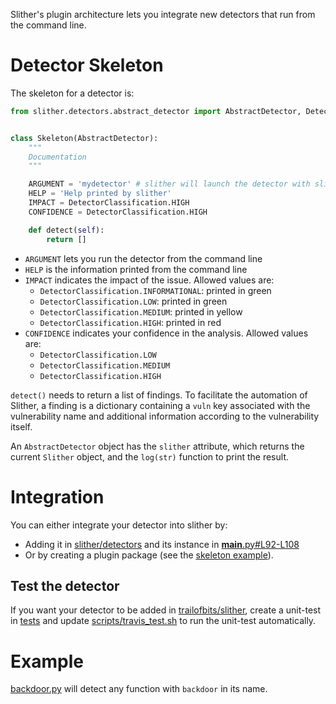 Slither's plugin architecture lets you integrate new detectors that run from the command line.

# Detector Skeleton

The skeleton for a detector is:

```python
from slither.detectors.abstract_detector import AbstractDetector, DetectorClassification


class Skeleton(AbstractDetector):
    """
    Documentation
    """

    ARGUMENT = 'mydetector' # slither will launch the detector with slither.py --mydetector
    HELP = 'Help printed by slither'
    IMPACT = DetectorClassification.HIGH
    CONFIDENCE = DetectorClassification.HIGH

    def detect(self):
        return []
```

- `ARGUMENT` lets you run the detector from the command line
- `HELP` is the information printed from the command line
- `IMPACT` indicates the impact of the issue. Allowed values are:
  - `DetectorClassification.INFORMATIONAL`: printed in green
  - `DetectorClassification.LOW`: printed in green
  - `DetectorClassification.MEDIUM`: printed in yellow
  - `DetectorClassification.HIGH`: printed in red
- `CONFIDENCE` indicates your confidence in the analysis. Allowed values are:
  - `DetectorClassification.LOW`
  - `DetectorClassification.MEDIUM`
  - `DetectorClassification.HIGH`

`detect()` needs to return a list of findings. To facilitate the automation of Slither, a finding is a dictionary containing a `vuln` key associated with the vulnerability name and additional information according to the vulnerability itself.

An `AbstractDetector` object has the `slither` attribute, which returns the current `Slither` object, and the `log(str)` function to print the result.

# Integration

You can either integrate your detector into slither by:
- Adding it in [slither/detectors](https://github.com/trailofbits/slither/tree/20b8fdb7bc9227abe3c9c3a769f59eb5d1338849/slither/detectors) and its instance in [__main__.py#L92-L108](https://github.com/trailofbits/slither/blob/20b8fdb7bc9227abe3c9c3a769f59eb5d1338849/slither/__main__.py#L92-L108)
- Or by creating a plugin package (see the [skeleton example](https://github.com/trailofbits/slither/tree/0d1bbbebad52affcc8f6ee5855ab16e3b6bbbc74/plugin_example)).

## Test the detector
If you want your detector to be added in [trailofbits/slither](https://github.com/trailofbits/slither), create a unit-test in [tests](https://github.com/trailofbits/slither/tree/master/tests) and update [scripts/travis_test.sh](https://github.com/trailofbits/slither/blob/56079226efc78a83438c55b91ce8dabbb0b7813c/scripts/travis_test.sh#L56) to run the unit-test automatically.

# Example
[backdoor.py](https://github.com/trailofbits/slither/blob/0d1bbbebad52affcc8f6ee5855ab16e3b6bbbc74/slither/detectors/examples/backdoor.py) will detect any function with `backdoor` in its name.
